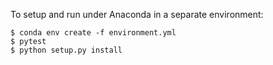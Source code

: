 To setup and run under Anaconda in a separate environment:
```
$ conda env create -f environment.yml
$ pytest
$ python setup.py install
```
